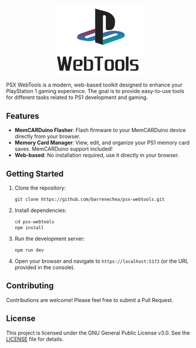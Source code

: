 <p align="center">
    <picture>
    <source media="(prefers-color-scheme: dark)" srcset="./.github/assets/logo-dark.png">
    <source media="(prefers-color-scheme: light)" srcset="./.github/assets/logo-light.png">
    <img alt="PSX WebTools logo" src="./.github/assets/logo-light.png" width="240">
    </picture>
</p>

PSX WebTools is a modern, web-based toolkit designed to enhance your PlayStation 1 gaming experience. The goal is to provide easy-to-use tools for different tasks related to PS1 development and gaming.

## Features

- **MemCARDuino Flasher**: Flash firmware to your MemCARDuino device directly from your browser.
- **Memory Card Manager**: View, edit, and organize your PS1 memory card saves. MemCARDuino support included!
- **Web-based**: No installation required, use it directly in your browser.

## Getting Started

1. Clone the repository:

   ```
   git clone https://github.com/barrenechea/psx-webtools.git
   ```

2. Install dependencies:

   ```
   cd psx-webtools
   npm install
   ```

3. Run the development server:

   ```
   npm run dev
   ```

4. Open your browser and navigate to `https://localhost:5173` (or the URL provided in the console).

## Contributing

Contributions are welcome! Please feel free to submit a Pull Request.

## License

This project is licensed under the GNU General Public License v3.0. See the [LICENSE](LICENSE) file for details.
